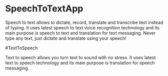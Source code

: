 # SpeechToTextApp

Speech to text allows to dictate, record, translate and transcribe text instead of typing. 
It uses latest speech to text voice recognition technology and its main purpose is speech to text and translation for text messaging.
Never type any text, just dictate and translate using your speech!

#TextToSpeech

Text to speech allows you turn text to sound with no stress. 
It uses latest text to speech technology and its main purpose is  translation for speech messaging.
